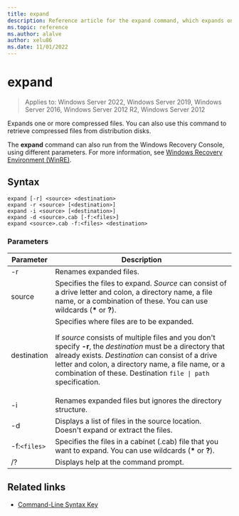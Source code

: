 ```yaml
---
title: expand
description: Reference article for the expand command, which expands one or more compressed files.
ms.topic: reference
ms.author: alalve
author: xelu86
ms.date: 11/01/2022
---
```



# expand

> Applies to: Windows Server 2022, Windows Server 2019, Windows Server 2016, Windows Server 2012 R2, Windows Server 2012

Expands one or more compressed files. You can also use this command to retrieve compressed files from distribution disks.

The **expand** command can also run from the Windows Recovery Console, using different parameters. For more information, see [Windows Recovery Environment (WinRE)](/windows-hardware/manufacture/desktop/windows-recovery-environment--windows-re--technical-reference).

## Syntax

```
expand [-r] <source> <destination>
expand -r <source> [<destination>]
expand -i <source> [<destination>]
expand -d <source>.cab [-f:<files>]
expand <source>.cab -f:<files> <destination>
```

### Parameters

| Parameter | Description |
| --------- | ----------- |
| -r | Renames expanded files. |
| source | Specifies the files to expand. *Source* can consist of a drive letter and colon, a directory name, a file name, or a combination of these. You can use wildcards (**&#42;** or **?**). |
| destination | Specifies where files are to be expanded.<p>If *source* consists of multiple files and you don't specify **-r**, the *destination* must be a directory that already exists. *Destination* can consist of a drive letter and colon, a directory name, a file name, or a combination of these. Destination `file \| path` specification. |
| -i | Renames expanded files but ignores the directory structure. |
| -d | Displays a list of files in the source location. Doesn't expand or extract the files. |
| -f:`<files>` | Specifies the files in a cabinet (.cab) file that you want to expand. You can use wildcards (**&#42;** or **?**). |
| /? | Displays help at the command prompt. |

## Related links

- [Command-Line Syntax Key](command-line-syntax-key.md)
